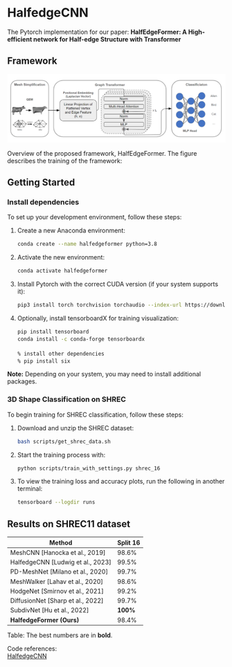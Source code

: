 # HalfedgeCNN

The Pytorch implementation for our paper: **HalfEdgeFormer: A High-efficient network for Half-edge Structure with Transformer**

## Framework

<p align="center">
  <img width="750" src="https://github.com/AlvinHan123/HalfedgeFormer/blob/main/framework.png"> 
</p>

Overview of the proposed framework, HalfEdgeFormer. The figure describes the training of the framework: 

## Getting Started

### Install dependencies
To set up your development environment, follow these steps:

1. Create a new Anaconda environment:
    ```bash
    conda create --name halfedgeformer python=3.8
    ```
2. Activate the new environment:
    ```bash
    conda activate halfedgeformer    
    ```
3. Install Pytorch with the correct CUDA version (if your system supports it):
    ```bash
    pip3 install torch torchvision torchaudio --index-url https://download.pytorch.org/whl/cu118
    ```
4. Optionally, install tensorboardX for training visualization:
    ```bash
    pip install tensorboard
    conda install -c conda-forge tensorboardx

    % install other dependencies
    % pip install six 
    ```

**Note:** Depending on your system, you may need to install additional packages.

### 3D Shape Classification on SHREC

To begin training for SHREC classification, follow these steps:

1. Download and unzip the SHREC dataset:
    ```bash
    bash scripts/get_shrec_data.sh
    ```
2. Start the training process with:
    ```bash
    python scripts/train_with_settings.py shrec_16  
    ```
3. To view the training loss and accuracy plots, run the following in another terminal:
    ```bash
    tensorboard --logdir runs
    ```

## Results on SHREC11 dataset
| Method                           | Split 16  |
|----------------------------------|-----------|
| MeshCNN [Hanocka et al., 2019]   | 98.6%     |
| HalfedgeCNN [Ludwig et al., 2023]| 99.5%     |
| PD-MeshNet [Milano et al., 2020] | 99.7%     |
| MeshWalker [Lahav et al., 2020]  | 98.6%     |
| HodgeNet [Smirnov et al., 2021]  | 99.2%     |
| DiffusionNet [Sharp et al., 2022]| 99.7%     |
| SubdivNet [Hu et al., 2022]      | **100%**  |
| **HalfedgeFormer (Ours)**        | 98.4%     |

Table: The best numbers are in **bold**.

Code references: \
[HalfedgeCNN](https://graphics.cs.uos.de/)
